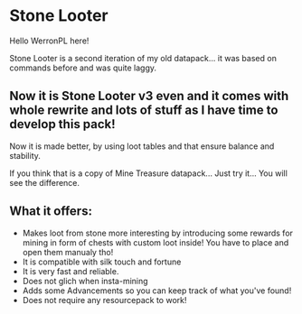 
   <h1>Stone Looter</h1>
    <p>Hello WerronPL here!</p>
    <p>Stone Looter is a second iteration of my old datapack... it was based on commands before and was quite laggy.</p>
    <h2>Now it is Stone Looter v3 even and it comes with whole rewrite and lots of stuff as I have time to develop this pack!</h2>
    <p>Now it is made better, by using loot tables and that ensure balance and stability.</p>
    <p>If you think that is a copy of Mine Treasure datapack... Just try it... You will see the difference.</p>
    <h2>What it offers:</h2>
    <ul>
        <li>Makes loot from stone more interesting by introducing some rewards for mining in form of chests with custom loot inside! You have to place and open them manualy tho!</li>
        <li>It is compatible with silk touch and fortune</li>
        <li>It is very fast and reliable.</li>
        <li>Does not glich when insta-mining</li>
        <li>Adds some Advancements so you can keep track of what you've found!</li>
        <li>Does not require any resourcepack to work!</li>
    </ul>

